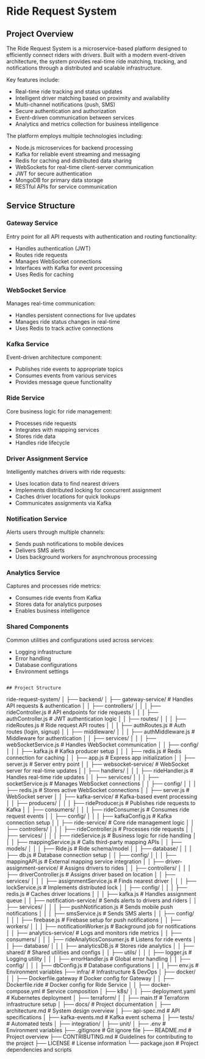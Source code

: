 # Ride Request System 

## Project Overview

The Ride Request System is a microservice-based platform designed to efficiently connect riders with drivers. Built with a modern event-driven architecture, the system provides real-time ride matching, tracking, and notifications through a distributed and scalable infrastructure.

Key features include:
- Real-time ride tracking and status updates
- Intelligent driver matching based on proximity and availability
- Multi-channel notifications (push, SMS)
- Secure authentication and authorization
- Event-driven communication between services
- Analytics and metrics collection for business intelligence

The platform employs multiple technologies including:
- Node.js microservices for backend processing
- Kafka for reliable event streaming and messaging
- Redis for caching and distributed data sharing
- WebSockets for real-time client-server communication
- JWT for secure authentication
- MongoDB for primary data storage
- RESTful APIs for service communication

## Service Structure

### Gateway Service
Entry point for all API requests with authentication and routing functionality:
- Handles authentication (JWT)
- Routes ride requests
- Manages WebSocket connections
- Interfaces with Kafka for event processing
- Uses Redis for caching

### WebSocket Service
Manages real-time communication:
- Handles persistent connections for live updates
- Manages ride status changes in real-time
- Uses Redis to track active connections

### Kafka Service
Event-driven architecture component:
- Publishes ride events to appropriate topics
- Consumes events from various services
- Provides message queue functionality

### Ride Service
Core business logic for ride management:
- Processes ride requests
- Integrates with mapping services
- Stores ride data
- Handles ride lifecycle

### Driver Assignment Service
Intelligently matches drivers with ride requests:
- Uses location data to find nearest drivers
- Implements distributed locking for concurrent assignment
- Caches driver locations for quick lookups
- Communicates assignments via Kafka

### Notification Service
Alerts users through multiple channels:
- Sends push notifications to mobile devices
- Delivers SMS alerts
- Uses background workers for asynchronous processing

### Analytics Service
Captures and processes ride metrics:
- Consumes ride events from Kafka
- Stores data for analytics purposes
- Enables business intelligence

### Shared Components
Common utilities and configurations used across services:
- Logging infrastructure
- Error handling
- Database configurations
- Environment settings

```

## Project Structure

```
ride-request-system/
│
├── backend/
│   ├── gateway-service/           # Handles API requests & authentication
│   │   ├── controllers/
│   │   │   ├── rideController.js  # API endpoints for ride requests
│   │   │   ├── authController.js  # JWT authentication logic
│   │   ├── routes/
│   │   │   ├── rideRoutes.js      # Ride request API routes
│   │   │   ├── authRoutes.js      # Auth routes (login, signup)
│   │   ├── middleware/
│   │   │   ├── authMiddleware.js  # Middleware for authentication
│   │   ├── services/
│   │   │   ├── webSocketService.js # Handles WebSocket communication
│   │   ├── config/
│   │   │   ├── kafka.js           # Kafka producer setup
│   │   │   ├── redis.js           # Redis connection for caching
│   │   ├── app.js                 # Express app initialization
│   │   ├── server.js              # Server entry point
│
│   ├── websocket-service/         # WebSocket server for real-time updates
│   │   ├── handlers/
│   │   │   ├── rideHandler.js      # Handles real-time ride updates
│   │   ├── services/
│   │   │   ├── socketService.js    # Manages WebSocket connections
│   │   ├── config/
│   │   │   ├── redis.js            # Stores active WebSocket connections
│   │   ├── server.js               # WebSocket server
│
│   ├── kafka-service/              # Kafka-based event processing
│   │   ├── producers/
│   │   │   ├── rideProducer.js      # Publishes ride requests to Kafka
│   │   ├── consumers/
│   │   │   ├── rideConsumer.js      # Consumes ride request events
│   │   ├── config/
│   │   │   ├── kafkaConfig.js       # Kafka connection setup
│
│   ├── ride-service/               # Core ride management logic
│   │   ├── controllers/
│   │   │   ├── rideController.js    # Processes ride requests
│   │   ├── services/
│   │   │   ├── rideService.js       # Business logic for ride handling
│   │   │   ├── mappingService.js    # Calls third-party mapping APIs
│   │   ├── models/
│   │   │   ├── Ride.js              # Ride schema/model
│   │   ├── database/
│   │   │   ├── db.js                # Database connection setup
│   │   ├── config/
│   │   │   ├── mappingAPI.js        # External mapping service integration
│
│   ├── driver-assignment-service/   # Assigns drivers to rides
│   │   ├── controllers/
│   │   │   ├── driverController.js  # Assigns driver based on location
│   │   ├── services/
│   │   │   ├── assignmentService.js # Finds nearest driver
│   │   │   ├── lockService.js       # Implements distributed lock
│   │   ├── config/
│   │   │   ├── redis.js             # Caches driver locations
│   │   │   ├── kafka.js             # Handles assignment queue
│
│   ├── notification-service/        # Sends alerts to drivers and riders
│   │   ├── services/
│   │   │   ├── pushNotification.js  # Sends mobile push notifications
│   │   │   ├── smsService.js        # Sends SMS alerts
│   │   ├── config/
│   │   │   ├── firebase.js          # Firebase setup for push notifications
│   │   ├── workers/
│   │   │   ├── notificationWorker.js # Background job for notifications
│
│   ├── analytics-service/           # Logs and monitors ride metrics
│   │   ├── consumers/
│   │   │   ├── rideAnalyticsConsumer.js # Listens for ride events
│   │   ├── database/
│   │   │   ├── analyticsDB.js        # Stores ride analytics
│
│   ├── shared/                      # Shared utilities and configs
│   │   ├── utils/
│   │   │   ├── logger.js             # Logging utility
│   │   │   ├── errorHandler.js       # Global error handling
│   │   ├── config/
│   │   │   ├── dbConfig.js           # Database configurations
│   │   │   ├── env.js                # Environment variables
├── infra/                             # Infrastructure & DevOps
│   ├── docker/
│   │   ├── Dockerfile.gateway         # Docker config for Gateway
│   │   ├── Dockerfile.ride            # Docker config for Ride Service
│   │   ├── docker-compose.yml         # Service composition
│   ├── k8s/
│   │   ├── deployment.yaml            # Kubernetes deployment
│   ├── terraform/
│   │   ├── main.tf                    # Terraform infrastructure setup
│
├── docs/                              # Project documentation
│   ├── architecture.md                # System design overview
│   ├── api-spec.md                    # API specifications
│   ├── kafka-events.md                # Kafka event schema
│
├── tests/                             # Automated tests
│   ├── integration/
│   ├── unit/
│
├── .env                               # Environment variables
├── .gitignore                         # Git ignore file
├── README.md                          # Project overview
├── CONTRIBUTING.md                    # Guidelines for contributing to the project
├── LICENSE                             # License information
└── package.json                       # Project dependencies and scripts
```


